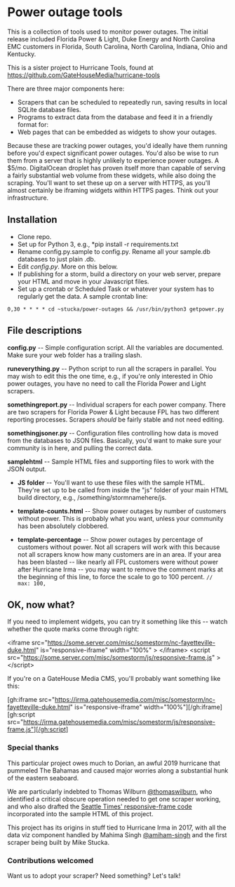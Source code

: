 
# Power outage tools

This is a collection of tools used to monitor power outages. The initial release included Florida Power & Light, Duke Energy and North Carolina EMC customers in Florida, South Carolina, North Carolina, Indiana, Ohio and Kentucky.

This is a sister project to Hurricane Tools, found at https://github.com/GateHouseMedia/hurricane-tools

There are three major components here:
* Scrapers that can be scheduled to repeatedly run, saving results in local SQLite database files.
* Programs to extract data from the database and feed it in a friendly format for:
* Web pages that can be embedded as widgets to show your outages.

Because these are tracking power outages, you'd ideally have them running before you'd expect significant power outages. You'd also be wise to run them from a server that is  highly unlikely to experience power outages.  A $5/mo. DigitalOcean droplet has proven itself more than capable of serving a fairly substantial web volume from these widgets, while also doing the scraping. You'll want to set these up on a server with HTTPS, as you'll almost certainly be iframing widgets within HTTPS pages. Think out your infrastructure.

## Installation

* Clone repo.
* Set up for Python 3, e.g., *pip install -r requirements.txt
* Rename config.py.sample to config.py. Rename all your sample.db databases to just plain .db.
* Edit *config.py*. More on this below.
* If publishing for a storm, build a directory on your web server, prepare your HTML and move in your Javascript files.
* Set up a crontab or Scheduled Task or whatever your system has to regularly get the data. A sample crontab line:

`0,30 * * * * cd ~stucka/power-outages && /usr/bin/python3 getpower.py`

## File descriptions

**config.py** -- Simple configuration script. All the variables are documented. Make sure your web folder has a trailing slash.

**runeverything.py** -- Python script to run all the scrapers in parallel. You may wish to edit this the one time, e.g., if you're only interested in Ohio power outages, you have no need to call the Florida Power and Light scrapers.

**somethingreport.py** -- Individual scrapers for each power company. There are two scrapers for Florida Power & Light because FPL has two different reporting processes. Scrapers *should* be fairly stable and not need editing.

**somethingjsoner.py** -- Configuration files controlling how data is moved from the databases to JSON files. Basically, you'd want to make sure your community is in here, and pulling the correct data.

**samplehtml** -- Sample HTML files and supporting files to work with the JSON output.

- **JS folder** -- You'll want to use these files with the sample HTML. They're set up to be called from inside the "js" folder of your main HTML build directory, e.g., /something/stormnamehere/js.

- **template-counts.html** -- Show power outages by number of customers without power. This is probably what you want, unless your community has been absolutely clobbered.

- **template-percentage** -- Show power outages by percentage of customers without power. Not all scrapers will work with this because not all scrapers know how many customers are in an area.  If your area has been blasted -- like nearly all FPL customers were without power after Hurricane Irma -- you may want to remove the comment marks at the beginning of this line, to force the scale to go to 100 percent. `//                        max: 100,`

## OK, now what?

If you need to implement widgets, you can try it something like this -- watch whether the quote marks come through right:

&lt;iframe src="https://some.server.com/misc/somestorm/nc-fayetteville-duke.html" is="responsive-iframe" width="100%" &gt; &lt;/iframe&gt; 
&lt;script src="https://some.server.com/misc/somestorm/js/responsive-frame.js" &gt; &lt;/script&gt;

If you're on a GateHouse Media CMS, you'll probably want something like this:

[gh:iframe src="https://irma.gatehousemedia.com/misc/somestorm/nc-fayetteville-duke.html"  is="responsive-iframe" width="100%"][/gh:iframe][gh:script src="https://irma.gatehousemedia.com/misc/somestorm/js/responsive-frame.js"][/gh:script]


### Special thanks

This particular project owes much to Dorian, an awful 2019 hurricane that pummeled The Bahamas and caused major worries along a substantial hunk of the eastern seaboard.

We are particularly indebted to Thomas Wilburn [@thomaswilburn](https://github.com/thomaswilburn), who identified a critical obscure operation needed to get one scraper working, and who also drafted the [Seattle Times' responsive-frame code](https://github.com/seattletimes/responsive-frame) incorporated into the sample HTML of this project.

This project has its origins in stuff tied to Hurricane Irma in 2017, with all the data viz component handled by Mahima Singh [@amiham-singh](https://github.com/amiham-singh) and the first scraper being built by Mike Stucka.

### Contributions welcomed

Want us to adopt your scraper? Need something? Let's talk!

